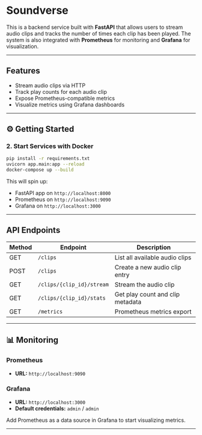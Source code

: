 # Soundverse 

This is a backend service built with **FastAPI** that allows users to stream audio clips and tracks the number of times each clip has been played. The system is also integrated with **Prometheus** for monitoring and **Grafana** for visualization.

---

## Features

- Stream audio clips via HTTP
- Track play counts for each audio clip
- Expose Prometheus-compatible metrics
- Visualize metrics using Grafana dashboards

---

## ⚙️ Getting Started

### 2. Start Services with Docker

```bash
pip install -r requirements.txt
uvicorn app.main:app --reload
docker-compose up --build
```

This will spin up:
- FastAPI app on `http://localhost:8000`
- Prometheus on `http://localhost:9090`
- Grafana on `http://localhost:3000`

---

## API Endpoints

| Method | Endpoint                    | Description                              |
|--------|-----------------------------|------------------------------------------|
| GET    | `/clips`                   | List all available audio clips           |
| POST   | `/clips`                   | Create a new audio clip entry            |
| GET    | `/clips/{clip_id}/stream` | Stream the audio clip                    |
| GET    | `/clips/{clip_id}/stats`  | Get play count and clip metadata         |
| GET    | `/metrics`                | Prometheus metrics export                |

---

## 📊 Monitoring

### Prometheus
- **URL:** `http://localhost:9090`

### Grafana
- **URL:** `http://localhost:3000`
- **Default credentials:** `admin` / `admin`

Add Prometheus as a data source in Grafana to start visualizing metrics.

---

